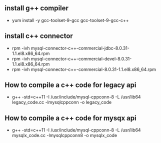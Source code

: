 ## install g++ compiler
* yum install -y gcc-toolset-9-gcc gcc-toolset-9-gcc-c++

## install c++ connector 
* rpm -ivh mysql-connector-c++-commercial-jdbc-8.0.31-1.1.el8.x86_64.rpm
* rpm -ivh mysql-connector-c++-commercial-devel-8.0.31-1.1.el8.x86_64.rpm
* rpm -ivh mysql-connector-c++-commercial-8.0.31-1.1.el8.x86_64.rpm

## How to compile a c++ code for legacy api
* g++ -std=c++11 -I /usr/include/mysql-cppconn-8 -L /usr/lib64 legacy_code.cc -lmysqlcppconn -o legacy_code

## How to compile a c++ code for mysqx api
* g++ -std=c++11 -I /usr/include/mysql-cppconn-8 -L /usr/lib64 mysqlx_code.cc -lmysqlcppconn8 -o mysqlx_code
